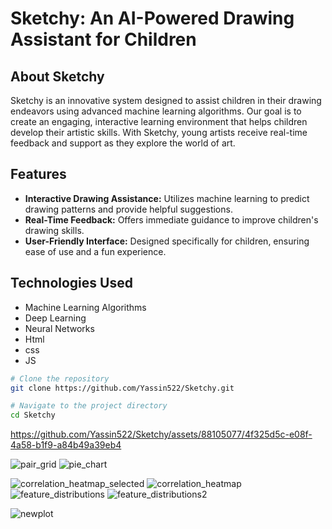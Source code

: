 # Sketchy: An AI-Powered Drawing Assistant for Children

## About Sketchy
Sketchy is an innovative system designed to assist children in their drawing endeavors using advanced machine learning algorithms. Our goal is to create an engaging, interactive learning environment that helps children develop their artistic skills. With Sketchy, young artists receive real-time feedback and support as they explore the world of art.

## Features
- **Interactive Drawing Assistance:** Utilizes machine learning to predict drawing patterns and provide helpful suggestions.
- **Real-Time Feedback:** Offers immediate guidance to improve children's drawing skills.
- **User-Friendly Interface:** Designed specifically for children, ensuring ease of use and a fun experience.

## Technologies Used
- Machine Learning Algorithms
- Deep Learning
- Neural Networks
- Html
- css
- JS



```bash
# Clone the repository
git clone https://github.com/Yassin522/Sketchy.git

# Navigate to the project directory
cd Sketchy
```






https://github.com/Yassin522/Sketchy/assets/88105077/4f325d5c-e08f-4a58-b1f9-a84b49a39eb4


![pair_grid](https://github.com/Yassin522/Sketchy/assets/88105077/d1422a83-3cdc-46c4-a689-10361b1bd279)
![pie_chart](https://github.com/Yassin522/Sketchy/assets/88105077/ad57d1ab-370b-4e14-a505-6250a6d60c5c)

![correlation_heatmap_selected](https://github.com/Yassin522/Sketchy/assets/88105077/ad4213d3-9087-4a90-9502-062285d539a0)
![correlation_heatmap](https://github.com/Yassin522/Sketchy/assets/88105077/e832eb90-b4a2-47eb-aaa7-f6f80b37af38)
![feature_distributions](https://github.com/Yassin522/Sketchy/assets/88105077/6016e102-8913-4df5-8634-442eee768908)
![feature_distributions2](https://github.com/Yassin522/Sketchy/assets/88105077/7343864b-4e95-4d51-a2ae-61c0b7943da8)

![newplot](https://github.com/Yassin522/Sketchy/assets/88105077/a9bf7b29-a525-4439-a124-a6fc0e07deed)

